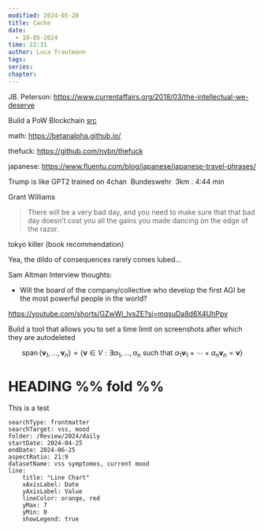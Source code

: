 ```yaml
---
modified: 2024-05-20
title: Cache
date:
  - 19-05-2024
time: 22:31
author: Luca Trautmann
tags: 
series: 
chapter: 
---
```

JB. Peterson: https://www.currentaffairs.org/2018/03/the-intellectual-we-deserve

Build a PoW Blockchain [src](https://hackernoon.com/learn-blockchains-by-building-one-117428612f46)

math: https://betanalpha.github.io/

thefuck: https://github.com/nvbn/thefuck

japanese: https://www.fluentu.com/blog/japanese/japanese-travel-phrases/


Trump is like GPT2 trained on 4chan 
Bundeswehr 
3km : 4:44 min 

Grant Williams 
> There will be a very bad day, and you need to make sure that that bad day doesn’t cost you all the gains you made dancing on the edge of the razor. 

tokyo killer (book recommendation)

Yea, the dildo of consequences rarely comes lubed...

Sam Altman Interview thoughts: 
- Will the board of the company/collective who develop the first AGI be the most powerful people in the world? 

https://youtube.com/shorts/GZwWj_lvsZE?si=mqsuDa8d6X4UhPpv

Build a tool that allows you to set a time limit on screenshots after which they are autodeleted 



$$
\operatorname{span}\left\{\mathbf{v}_1,\ldots, \mathbf{v}_n\right\}=\left\{\mathbf{v}\in V:\exists \alpha_1, \ldots,\alpha_n\text{ such that }\alpha_1 \mathbf{v}_1+\cdots+\alpha_n\mathbf{v}_n=\mathbf{v}\right\}
$$

# HEADING %% fold %%
This is a test







``` tracker
searchType: frontmatter
searchTarget: vss, mood
folder: /Review/2024/daily
startDate: 2024-04-25
endDate: 2024-06-25
aspectRatio: 21:9
datasetName: vss symptomes, current mood
line:
    title: "Line Chart"
    xAxisLabel: Date
    yAxisLabel: Value
    lineColor: orange, red 
    yMax: 7
    yMin: 0
	showLegend: true

```
